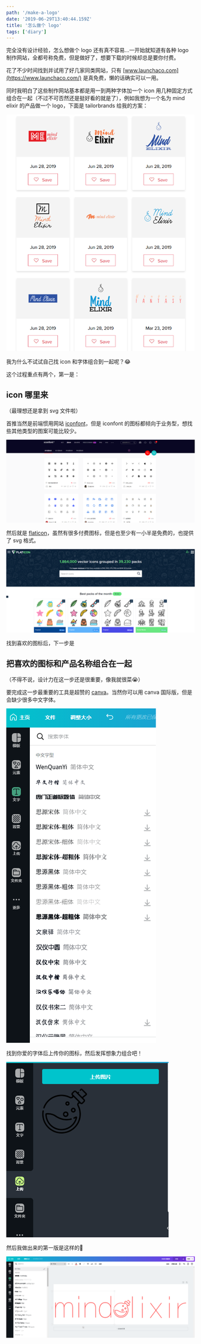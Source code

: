 ```yaml
---
path: '/make-a-logo'
date: '2019-06-29T13:40:44.159Z'
title: '怎么做个 logo'
tags: ['diary']
---
```


完全没有设计经验，怎么想做个 logo 还有真不容易...一开始就知道有各种 logo 制作网站，全都号称免费，但是做好了，想要下载的时候却总是要你付费。

花了不少时间找到并试用了好几家同类网站，只有 [www.launchaco.com](https://www.launchaco.com/) 是真免费，懒的话确实可以一用。

同时我明白了这些制作网站基本都是用一到两种字体加一个 icon 用几种固定方式组合在一起（不过不可否然还是挺好看的就是了），例如我想为一个名为 mind elixir 的产品做一个 logo，下面是 tailorbrands 给我的方案：

![](logoplan.png)

我为什么不试试自己找 icon 和字体组合到一起呢？😂

这个过程重点有两个，第一是：

## icon 哪里来

（最理想还是拿到 svg 文件啦）

首推当然是前端惯用网站 [iconfont](https://www.iconfont.cn/)，但是 iconfont 的图标都倾向于业务型，想找些其他类型的图案可能比较少。

![](iconfont.png)

然后就是 [flaticon](https://www.flaticon.com)，虽然有很多付费图标，但是也至少有一小半是免费的，也提供了 svg 格式。

![](flaticon.png)

找到喜欢的图标后，下一步是

## 把喜欢的图标和产品名称组合在一起

（不得不说，设计力在这一步还是很重要，像我就很菜😭）

要完成这一步最重要的工具是超赞的 [canva](https://www.canva.cn/)。当然你可以用 canva 国际版，但是会缺少很多中文字体。

![](font.png)

找到你爱的字体后上传你的图标，然后发挥想象力组合吧！

![](icon.png)

然后我做出来的第一版是这样的🐷

![](mind-elixir.png)
